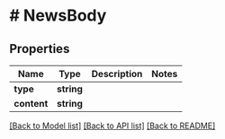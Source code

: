# # NewsBody

## Properties

Name | Type | Description | Notes
------------ | ------------- | ------------- | -------------
**type** | **string** |  |
**content** | **string** |  |

[[Back to Model list]](../../README.md#models) [[Back to API list]](../../README.md#endpoints) [[Back to README]](../../README.md)
